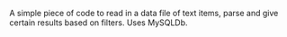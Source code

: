 A simple piece of code to read in a data file of text items, parse and give certain results based on filters.
Uses MySQLDb.
